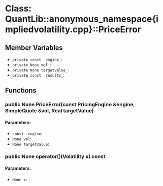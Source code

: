# Class: QuantLib::anonymous_namespace{impliedvolatility.cpp}::PriceError

## Member Variables
- `private const  engine_`: 
- `private None vol_`: 
- `private None targetValue_`: 
- `private const  results_`: 

## Functions
### public None PriceError(const PricingEngine &engine, SimpleQuote &vol, Real targetValue)

#### Parameters:
- `const  engine`: 
- `None vol`: 
- `None targetValue`: 

### public None operator()(Volatility x) const

#### Parameters:
- `None x`: 

